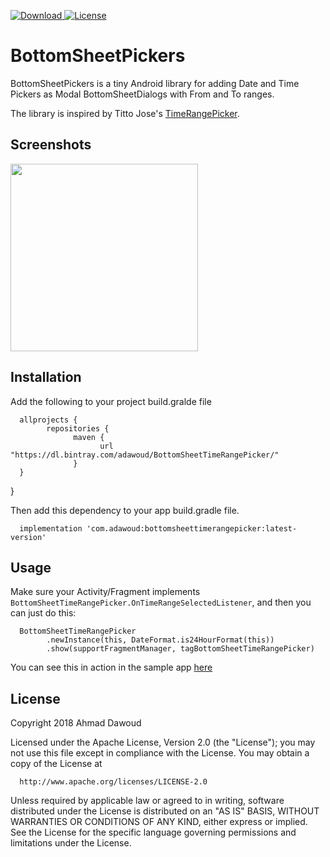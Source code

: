 [ ![Download](https://api.bintray.com/packages/adawoud/BottomSheetTimeRangePicker/com.adawoud.bottomsheettimerangepicker/images/download.svg) ](https://bintray.com/adawoud/BottomSheetTimeRangePicker/com.adawoud.bottomsheettimerangepicker/_latestVersion)
[![License](https://img.shields.io/badge/License-Apache%202.0-blue.svg)](https://opensource.org/licenses/Apache-2.0)

# BottomSheetPickers

BottomSheetPickers is a tiny Android library for adding Date and Time Pickers as Modal BottomSheetDialogs with From and To ranges. 

The library is inspired by Titto Jose's [TimeRangePicker](https://github.com/tittojose/TimeRangePicker).

## Screenshots

<img src="https://raw.githubusercontent.com/adawoud/BottomSheetTimeRangePicker/master/art/bottomsheetpicker.png" width="300px" />

## Installation

Add the following to your project build.gralde file
      
      allprojects {
            repositories {
                  maven {
                        url "https://dl.bintray.com/adawoud/BottomSheetTimeRangePicker/"
                  }
      }
}

Then add this dependency to your app build.gradle file.

      implementation 'com.adawoud:bottomsheettimerangepicker:latest-version'

## Usage

Make sure your Activity/Fragment implements `BottomSheetTimeRangePicker.OnTimeRangeSelectedListener`, and then you 
can just do this:
      
      BottomSheetTimeRangePicker
            .newInstance(this, DateFormat.is24HourFormat(this))
            .show(supportFragmentManager, tagBottomSheetTimeRangePicker)
You can see this in action in the sample app [here](https://github.com/adawoud/BottomSheetTimeRangePicker/blob/44ec220fd548256df8182bb5ab0d76f25af03d0c/sample/src/main/java/me/adawoud/bottomsheettimepicker/MainActivity.kt#L16)


## License

Copyright 2018 Ahmad Dawoud

   Licensed under the Apache License, Version 2.0 (the "License");
   you may not use this file except in compliance with the License.
   You may obtain a copy of the License at
         
      http://www.apache.org/licenses/LICENSE-2.0

   Unless required by applicable law or agreed to in writing, software
   distributed under the License is distributed on an "AS IS" BASIS,
   WITHOUT WARRANTIES OR CONDITIONS OF ANY KIND, either express or implied.
   See the License for the specific language governing permissions and
   limitations under the License.
